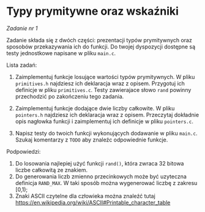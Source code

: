 ﻿# Typy prymitywne oraz wskaźniki
*Zadanie nr 1*

Zadanie składa się z dwóch części: prezentacji typów prymitywnych oraz sposobów przekazywania ich do funkcji.
Do twojej dyspozycji dostępne są testy jednostkowe napisane w pliku `main.c`.

Lista zadań:

1. Zaimplementuj funkcje losujące wartości typów prymitywnych.
W pliku `primitives.h` najdziesz ich deklaracja wraz z opisem.
Przygotuj ich definicje w pliku `primitives.c`.
Testy zawierajace słowo `rand` powinny przechodzić po zakończeniu tego zadania.

2. Zaimplementuj funkcje dodające dwie liczby całkowite.
W pliku `pointers.h` najdziesz ich deklaracja wraz z opisem.
Przeczytaj dokładnie opis nagłowka funkcji i zaimplementuj ich definicje w pliku `pointers.c`.

3. Napisz testy do twoich funkcji wykonujących dodawanie w pliku `main.c`.
Szukaj komentarzy z `TODO` aby znaleźc odpowiednie funkcje.


Podpowiedzi:
1. Do losowania najlepiej użyć funkcji `rand()`, która zwraca 32 bitowa liczbe całkowitą ze znakiem.
2. Do generowania liczb zmienno przecinkowych może być uzyteczna definicja `RAND_MAX`. W taki sposób można wygenerować liczbę z zakresu [0,1);
3. Znaki ASCII czytelne dla człowieka można znaleźć tutaj https://en.wikipedia.org/wiki/ASCII#Printable_character_table
